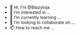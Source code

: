 - 👋 Hi, I’m @Blazyloja
- 👀 I’m interested in ...
- 🌱 I’m currently learning ...
- 💞️ I’m looking to collaborate on ...
- 📫 How to reach me ...

<!---
Blazyloja/Blazyloja is a ✨ special ✨ repository because its `README.md` (this file) appears on your GitHub profile.
You can click the Preview link to take a look at your changes.
--->
